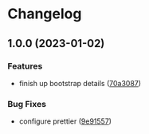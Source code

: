 # Changelog

## 1.0.0 (2023-01-02)


### Features

* finish up bootstrap details ([70a3087](https://github.com/dmi3y/nextjs-chakraui-starter/commit/70a3087650642891411ef80cd08fda5bf52d9434))


### Bug Fixes

* configure prettier ([9e91557](https://github.com/dmi3y/nextjs-chakraui-starter/commit/9e91557e75ed53e430b94876856a7513847b4959))
